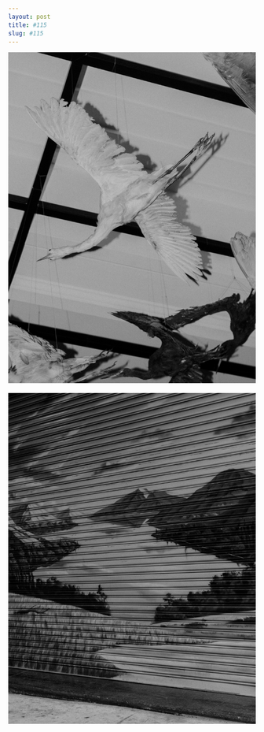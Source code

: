 ```yaml
---
layout: post
title: #115
slug: #115
---
```

<p class="description" style="text-align: justify;">
<img src="/assets/danilo-luna-snapshots-42.JPG" />
  <br>
  <br>
  <img src="/assets/danilo-luna-snapshots-96.JPG" />
  <br>
  <br>
